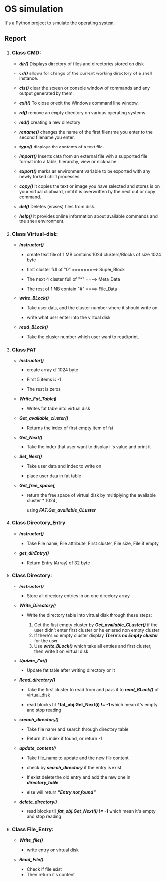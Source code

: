 # OS simulation

It's a Python project to simulate the operating system.



## Report

1. ### **Class CMD:** 

   - ***dir()***  Displays directory of files and directories stored on disk

   - ***cd()*** allows for change of the current working directory of a shell instance.

   - ***cls()*** clear the screen or console window of commands and any output generated by them.

   - ***exit()*** To close or exit the Windows command line window.

   - ***rd()*** remove an empty directory on various operating systems.

   - ***md()*** creating a new directory

   - ***rename()*** changes the name of the first filename you enter to the second filename you enter.

   - ***type()*** displays the contents of a text file.

   - ***import()*** Inserts data from an external file with a supported file format into a table, hierarchy, view or nickname.

   - ***export()*** marks an environment variable to be exported with any newly forked child processes

   - ***copy()*** it copies the text or image you have selected and stores is on your virtual clipboard, until it is overwritten by the next cut or copy command.

   - ***del()***  Deletes (erases) files from disk. 

   - ***help()***  It provides online information about available commands and the shell environment.

     

2. ### **Class Virtual-disk:**

   - ***Instructor()*** 

     - create text file of 1 MB contains 1024 clusters/Blocks of size 1024 byte 

     - first cluster full of "0" =========> Super_Block

     - The next 4 cluster full of "*" ====> Meta_Data

     - The rest of 1 MB contain "#" ====> File_Data

       

   - ***write_BLock()***

     - Take user data, and the cluster number where it should write on

     - write what user enter into the virtual disk

       

   - ***read_BLock()***

     - Take the cluster number which user want to read/print.

       

3. ### Class FAT

   - ***Instructor()*** 

     - create array of 1024 byte

     - First 5 items is -1

     - The rest is zeros

       

   - ***Write_Fat_Table()***

     - Writes fat table into virtual disk

       

   - ***Get_available_cluster()***

     - Returns the index of first empty item of fat

       

   - ***Get_Next()***

     - Take the index that user want to display it's value and print it

       

   - ***Set_Next()***

     - Take user data and index to write on

     - place user data in fat table

       

   - ***Get_free_space()***

     - return the free space of virtual disk by multiplying the available cluster * 1024 , 

       using ***FAT.Get_available_CLuster***



4. ### Class Directory_Entry

   - ***Instructor()*** 

     - Take File name, File attribute, First cluster, File size, File if empty

       

   - ***get_dirEntry()***

     - Return Entry (Array) of 32 byte

     

     

5. ### Class Directory:

   - ***Instructor()*** 

     - Store all directory entries in on one directory array

       

     

   - ***Write_Directory()***

     - Write the directory table into virtual disk through these steps:

       1. Get the first empty cluster by ***Get_available_CLuster()*** if the user didn't enter first cluster or he entered non empty cluster
       2. If there's no empty cluster display ***There's no Empty cluster*** for the user
       3. Use ***write_BLock()*** which take all entries and first cluster, then write it on virtual disk

       

   - ***Update_Fat()***

     - Update fat table after writing directory on it

       

   - ***Read_directory()***

     - Take the first cluster to read from and pass it to ***read_BLock()*** of virtual_disk

     - read blocks till ***fat_obj.Get_Next(i) != -1** which mean it's empty and stop reading

       

   - ***sreach_directory()***

     - Take file name and search through directory table 

     - Return it's index if found, or return -1

       

   - ***update_content()***

     - Take file_name to update and the new file content

     - check by ***search_directory*** if the entry is exist

     - If exist delete the old entry and add the new one in ***directory_table***

     - else will return ***"Entry not found"***

       

   - ***delete_directory()***

     - read blocks till ***fat_obj.Get_Next(i) != -1*** which mean it's empty and stop reading

       

6. ### **Class File_Entry**:

   - ***Write_file()***

     - write entry on virtual disk

       

   - ***Read_File()***

     - Check if file exist
     - Then return it's content
